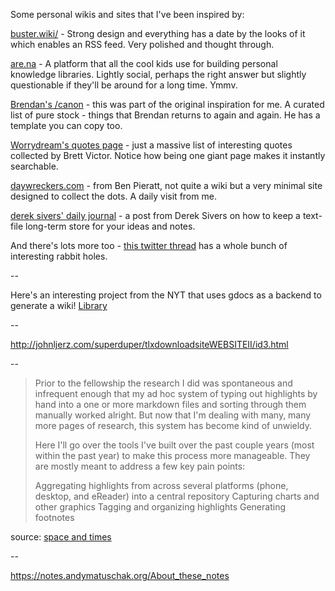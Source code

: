 ---
---

Some personal wikis and sites that I've been inspired by:

[buster.wiki/](https://buster.wiki/) - Strong design and everything has a date by the looks of it which enables an RSS feed. Very polished and thought through.

[are.na](https://are.na) - A platform that all the cool kids use for building personal knowledge libraries. Lightly social, perhaps the right answer but slightly questionable if they'll be around for a long time. Ymmv.

[Brendan's /canon](https://www.brendanschlagel.com/2017/11/05/canonize-creating-personal-canon-template/) - this was part of the original inspiration for me. A curated list of pure stock - things that Brendan returns to again and again. He has a template you can copy too.

[Worrydream's quotes page](http://worrydream.com/#!/quotes) - just a massive list of interesting quotes collected by Brett Victor. Notice how being one giant page makes it instantly searchable.

[daywreckers.com](http://daywreckers.com/) - from Ben Pieratt, not quite a wiki but a very minimal site designed to collect the dots. A daily visit from me.

[derek sivers' daily journal](https://sivers.org/dj) - a post from Derek Sivers on how to keep a text-file long-term store for your ideas and notes.

And there's lots more too - [this twitter thread](https://twitter.com/tomcritchlow/status/1083823277712248832) has a whole bunch of interesting rabbit holes.

--

Here's an interesting project from the NYT that uses gdocs as a backend to generate a wiki! [Library](https://open.nytimes.com/we-built-a-collaborative-documentation-site-deploy-your-own-with-the-push-of-a-button-134de99c42fc)

--

<http://johnljerz.com/superduper/tlxdownloadsiteWEBSITEII/id3.html>

--

>Prior to the fellowship the research I did was spontaneous and infrequent enough that my ad hoc system of typing out highlights by hand into a one or more markdown files and sorting through them manually worked alright. But now that I'm dealing with many, many more pages of research, this system has become kind of unwieldy.
>
>Here I'll go over the tools I've built over the past couple years (most within the past year) to make this process more manageable. They are mostly meant to address a few key pain points:
>
>Aggregating highlights from across several platforms (phone, desktop, and eReader) into a central repository
>Capturing charts and other graphics
>Tagging and organizing highlights
>Generating footnotes

source: [space and times](https://spaceandtim.es/etc/research_tools/)

--

<https://notes.andymatuschak.org/About_these_notes>